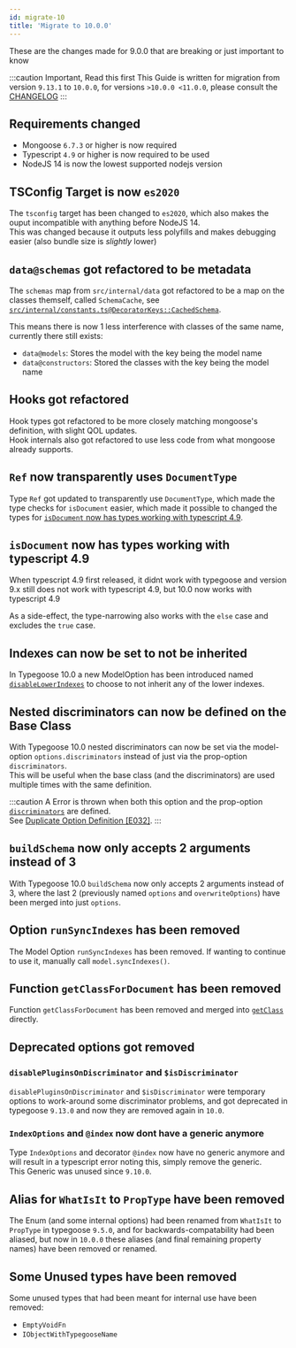 ```yaml
---
id: migrate-10
title: 'Migrate to 10.0.0'
---
```


These are the changes made for 9.0.0 that are breaking or just important to know

:::caution Important, Read this first
This Guide is written for migration from version `9.13.1` to `10.0.0`, for versions `>10.0.0 <11.0.0`, please consult the [CHANGELOG](https://github.com/typegoose/typegoose/blob/master/CHANGELOG.md)
:::

## Requirements changed

- Mongoose `6.7.3` or higher is now required
- Typescript `4.9` or higher is now required to be used
- NodeJS 14 is now the lowest supported nodejs version

## TSConfig Target is now `es2020`

The `tsconfig` target has been changed to `es2020`, which also makes the ouput incompatible with anything before NodeJS 14.  
This was changed because it outputs less polyfills and makes debugging easier (also bundle size is *slightly* lower)

## `data@schemas` got refactored to be metadata

The `schemas` map from `src/internal/data` got refactored to be a map on the classes themself, called `SchemaCache`, see [`src/internal/constants.ts@DecoratorKeys::CachedSchema`](https://github.com/typegoose/typegoose/blob/74bfa7f357f135987389b33b2678f89117b80e9a/src/internal/constants.ts#L56).

This means there is now 1 less interference with classes of the same name, currently there still exists:
- `data@models`: Stores the model with the key being the model name
- `data@constructors`: Stored the classes with the key being the model name

## Hooks got refactored

Hook types got refactored to be more closely matching mongoose's definition, with slight QOL updates.  
Hook internals also got refactored to use less code from what mongoose already supports.

## `Ref` now transparently uses `DocumentType`

Type `Ref` got updated to transparently use `DocumentType`, which made the type checks for `isDocument` easier, which made it possible to changed the types for [`isDocument` now has types working with typescript 4.9](#isdocument-now-has-types-working-with-typescript-49).

## `isDocument` now has types working with typescript 4.9

When typescript 4.9 first released, it didnt work with typegoose and version 9.x still does not work with typescript 4.9, but 10.0 now works with typescript 4.9

As a side-effect, the type-narrowing also works with the `else` case and excludes the `true` case.

## Indexes can now be set to not be inherited

In Typegoose 10.0 a new ModelOption has been introduced named [`disableLowerIndexes`](../../api/decorators/modelOptions.md#disablelowerindexes) to choose to not inherit any of the lower indexes.

## Nested discriminators can now be defined on the Base Class

With Typegoose 10.0 nested discriminators can now be set via the model-option `options.discriminators` instead of just via the prop-option `discriminators`.  
This will be useful when the base class (and the discriminators) are used multiple times with the same definition.

:::caution
A Error is thrown when both this option and the prop-option [`discriminators`](../../api/decorators/prop.md#discriminators) are defined.  
See [Duplicate Option Definition [E032]](../error-warning-details.md#duplicate-option-definition-e032).
:::

## `buildSchema` now only accepts 2 arguments instead of 3

With Typegoose 10.0 `buildSchema` now only accepts 2 arguments instead of 3, where the last 2 (previously named `options` and `overwriteOptions`) have been merged into just `options`.

## Option `runSyncIndexes` has been removed

The Model Option `runSyncIndexes` has been removed. If wanting to continue to use it, manually call `model.syncIndexes()`.

## Function `getClassForDocument` has been removed

Function `getClassForDocument` has been removed and merged into [`getClass`](../../api/functions/getClass.md) directly.

## Deprecated options got removed

### `disablePluginsOnDiscriminator` and `$isDiscriminator`

`disablePluginsOnDiscriminator` and `$isDiscriminator` were temporary options to work-around some discriminator problems, and got deprecated in typegoose `9.13.0` and now they are removed again in `10.0`.

### `IndexOptions` and `@index` now dont have a generic anymore

Type `IndexOptions` and decorator `@index` now have no generic anymore and will result in a typescript error noting this, simply remove the generic.  
This Generic was unused since `9.10.0`.

## Alias for `WhatIsIt` to `PropType` have been removed

The Enum (and some internal options) had been renamed from `WhatIsIt` to `PropType` in typegoose `9.5.0`, and for backwards-compatability had been aliased, but now in `10.0.0` these aliases (and final remaining property names) have been removed or renamed.

## Some Unused types have been removed

Some unused types that had been meant for internal use have been removed:

- `EmptyVoidFn`
- `IObjectWithTypegooseName`

